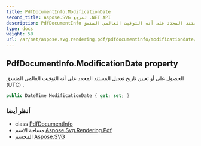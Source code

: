 ```yaml
---
title: PdfDocumentInfo.ModificationDate
second_title: Aspose.SVG لمرجع .NET API
description: PdfDocumentInfo ملكية. الحصول على أو تعيين تاريخ تعديل المستند المحدد على أنه التوقيت العالمي المنسق UTC .
type: docs
weight: 50
url: /ar/net/aspose.svg.rendering.pdf/pdfdocumentinfo/modificationdate/
---
```

## PdfDocumentInfo.ModificationDate property

الحصول على أو تعيين تاريخ تعديل المستند المحدد على أنه التوقيت العالمي المنسق (UTC) .

```csharp
public DateTime ModificationDate { get; set; }
```

### أنظر أيضا

* class [PdfDocumentInfo](../)
* مساحة الاسم [Aspose.Svg.Rendering.Pdf](../../pdfdocumentinfo/)
* المجسم [Aspose.SVG](../../../)


